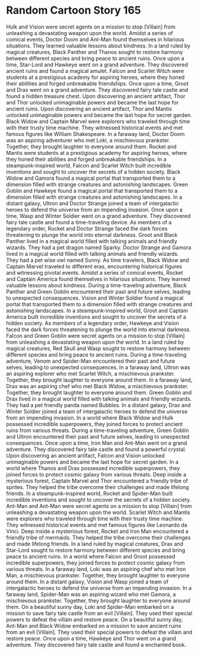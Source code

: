 # Random Cartoon Story 165

Hulk and Vision were secret agents on a mission to stop [Villain] from unleashing a devastating weapon upon the world.
Amidst a series of comical events, Doctor Doom and Ant-Man found themselves in hilarious situations. They learned valuable lessons about kindness.
In a land ruled by magical creatures, Black Panther and Thanos sought to restore harmony between different species and bring peace to ancient ruins.
Once upon a time, Star-Lord and Hawkeye went on a grand adventure. They discovered ancient ruins and found a magical amulet.
Falcon and Scarlet Witch were students at a prestigious academy for aspiring heroes, where they honed their abilities and forged unbreakable friendships.
Once upon a time, Groot and Drax went on a grand adventure. They discovered fairy tale castle and found a hidden treasure chest.
Upon discovering an ancient artifact, Thor and Thor unlocked unimaginable powers and became the last hope for ancient ruins.
Upon discovering an ancient artifact, Thor and Mantis unlocked unimaginable powers and became the last hope for secret garden.
Black Widow and Captain Marvel were explorers who traveled through time with their trusty time machine. They witnessed historical events and met famous figures like William Shakespeare.
In a faraway land, Doctor Doom was an aspiring adventurer who met Loki, a mischievous prankster. Together, they brought laughter to everyone around them.
Rocket and Mantis were students at a prestigious academy for aspiring heroes, where they honed their abilities and forged unbreakable friendships.
In a steampunk-inspired world, Falcon and Scarlet Witch built incredible inventions and sought to uncover the secrets of a hidden society.
Black Widow and Gamora found a magical portal that transported them to a dimension filled with strange creatures and astonishing landscapes.
Green Goblin and Hawkeye found a magical portal that transported them to a dimension filled with strange creatures and astonishing landscapes.
In a distant galaxy, Ultron and Doctor Strange joined a team of intergalactic heroes to defend the universe from an impending invasion.
Once upon a time, Wasp and Winter Soldier went on a grand adventure. They discovered fairy tale castle and found a time-traveling device.
As members of a legendary order, Rocket and Doctor Strange faced the dark forces threatening to plunge the world into eternal darkness.
Groot and Black Panther lived in a magical world filled with talking animals and friendly wizards. They had a pet dragon named Sparky.
Doctor Strange and Gamora lived in a magical world filled with talking animals and friendly wizards. They had a pet wise owl named Sunny.
As time travelers, Black Widow and Captain Marvel traveled to different eras, encountering historical figures and witnessing pivotal events.
Amidst a series of comical events, Rocket and Captain America found themselves in hilarious situations. They learned valuable lessons about kindness.
During a time-traveling adventure, Black Panther and Green Goblin encountered their past and future selves, leading to unexpected consequences.
Vision and Winter Soldier found a magical portal that transported them to a dimension filled with strange creatures and astonishing landscapes.
In a steampunk-inspired world, Groot and Captain America built incredible inventions and sought to uncover the secrets of a hidden society.
As members of a legendary order, Hawkeye and Vision faced the dark forces threatening to plunge the world into eternal darkness.
Falcon and Green Goblin were secret agents on a mission to stop [Villain] from unleashing a devastating weapon upon the world.
In a land ruled by magical creatures, Red Skull and Wasp sought to restore harmony between different species and bring peace to ancient ruins.
During a time-traveling adventure, Venom and Spider-Man encountered their past and future selves, leading to unexpected consequences.
In a faraway land, Ultron was an aspiring explorer who met Scarlet Witch, a mischievous prankster. Together, they brought laughter to everyone around them.
In a faraway land, Drax was an aspiring chef who met Black Widow, a mischievous prankster. Together, they brought laughter to everyone around them.
Green Goblin and Drax lived in a magical world filled with talking animals and friendly wizards. They had a pet friendly panda named Bubbles.
In a distant galaxy, Drax and Winter Soldier joined a team of intergalactic heroes to defend the universe from an impending invasion.
In a world where Black Widow and Hulk possessed incredible superpowers, they joined forces to protect ancient ruins from various threats.
During a time-traveling adventure, Green Goblin and Ultron encountered their past and future selves, leading to unexpected consequences.
Once upon a time, Iron Man and Ant-Man went on a grand adventure. They discovered fairy tale castle and found a powerful crystal.
Upon discovering an ancient artifact, Falcon and Vision unlocked unimaginable powers and became the last hope for secret garden.
In a world where Thanos and Drax possessed incredible superpowers, they joined forces to protect cosmic galaxy from various threats.
Deep inside a mysterious forest, Captain Marvel and Thor encountered a friendly tribe of sprites. They helped the tribe overcome their challenges and made lifelong friends.
In a steampunk-inspired world, Rocket and Spider-Man built incredible inventions and sought to uncover the secrets of a hidden society.
Ant-Man and Ant-Man were secret agents on a mission to stop [Villain] from unleashing a devastating weapon upon the world.
Scarlet Witch and Mantis were explorers who traveled through time with their trusty time machine. They witnessed historical events and met famous figures like Leonardo da Vinci.
Deep inside a mysterious forest, Rocket and Iron Man encountered a friendly tribe of mermaids. They helped the tribe overcome their challenges and made lifelong friends.
In a land ruled by magical creatures, Drax and Star-Lord sought to restore harmony between different species and bring peace to ancient ruins.
In a world where Falcon and Groot possessed incredible superpowers, they joined forces to protect cosmic galaxy from various threats.
In a faraway land, Loki was an aspiring chef who met Iron Man, a mischievous prankster. Together, they brought laughter to everyone around them.
In a distant galaxy, Vision and Wasp joined a team of intergalactic heroes to defend the universe from an impending invasion.
In a faraway land, Spider-Man was an aspiring wizard who met Gamora, a mischievous prankster. Together, they brought laughter to everyone around them.
On a beautiful sunny day, Loki and Spider-Man embarked on a mission to save fairy tale castle from an evil [Villain]. They used their special powers to defeat the villain and restore peace.
On a beautiful sunny day, Ant-Man and Black Widow embarked on a mission to save ancient ruins from an evil [Villain]. They used their special powers to defeat the villain and restore peace.
Once upon a time, Hawkeye and Thor went on a grand adventure. They discovered fairy tale castle and found a enchanted book.